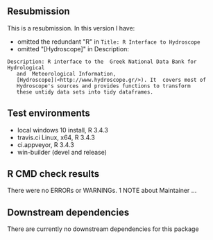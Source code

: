## Resubmission
This is a resubmission. In this version I have:
* omitted the redundant "R" in `Title: R Interface to Hydroscope`
* omitted "[Hydroscope]" in Description:
```
Description: R interface to the  Greek National Data Bank for Hydrological
   and  Meteorological Information,
   [Hydroscope](<http://www.hydroscope.gr/>). It  covers most of
   Hydroscope's sources and provides functions to transform
   these untidy data sets into tidy dataframes.
```


## Test environments
* local windows 10 install, R 3.4.3
* travis.ci Linux, x64, R 3.4.3
* ci.appveyor, R 3.4.3
* win-builder (devel and release)

## R CMD check results
There were no ERRORs or WARNINGs. 1 NOTE about Maintainer ...

## Downstream dependencies
There are currently no downstream dependencies for this package
